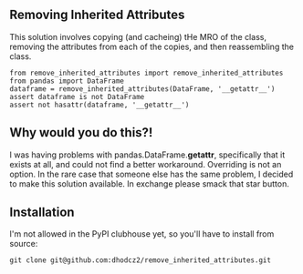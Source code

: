 ## Removing Inherited Attributes

This solution involves copying (and cacheing) tHe MRO of the class,
removing the attributes from each of the copies, and then reassembling the class.

```
from remove_inherited_attributes import remove_inherited_attributes
from pandas import DataFrame
dataframe = remove_inherited_attributes(DataFrame, '__getattr__')
assert dataframe is not DataFrame
assert not hasattr(dataframe, '__getattr__')
```

## Why would you do this?!

I was having problems with pandas.DataFrame.__getattr__, specifically that it exists at all,
and could not find a better workaround. Overriding is not an option.
In the rare case that someone else has the same problem,
I decided to make this solution available. In exchange please smack that star button.

## Installation

I'm not allowed in the PyPI clubhouse yet, so you'll have to install from source:

```
git clone git@github.com:dhodcz2/remove_inherited_attributes.git
```


